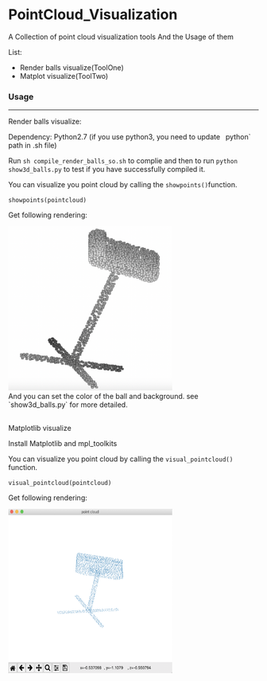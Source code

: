 # PointCloud_Visualization
A Collection of point cloud visualization tools And the Usage of them

List:

* Render balls visualize(ToolOne)
* Matplot visualize(ToolTwo)



### Usage

***

Render balls visualize:

Dependency: Python2.7 (if you use python3, you need to update ` `python` path in .sh file)

Run ```sh compile_render_balls_so.sh``` to complie and then to run ```python show3d_balls.py```  to test if you have successfully compiled it.

You can visualize you point cloud by calling the ```showpoints()```function.

```
showpoints(pointcloud)
```

Get following rendering:
<div style="align: center">
<img src="https://github.com/SkylerHuang/PointCloud_Visualization/blob/master/doc/render_balls.png" height="330" width="330" >
</div>
And you can set the color of the ball and background. see `show3d_balls.py` for more detailed.

## 

Matplotlib visualize

Install Matplotlib and mpl_toolkits

You can visualize you point cloud by calling the ```visual_pointcloud()``` function.

```
visual_pointcloud(pointcloud)
```

Get following rendering:
<div style="align: center">
<img src="https://github.com/SkylerHuang/PointCloud_Visualization/blob/master/doc/matplot.png" height="330" width="330" >
</div>
